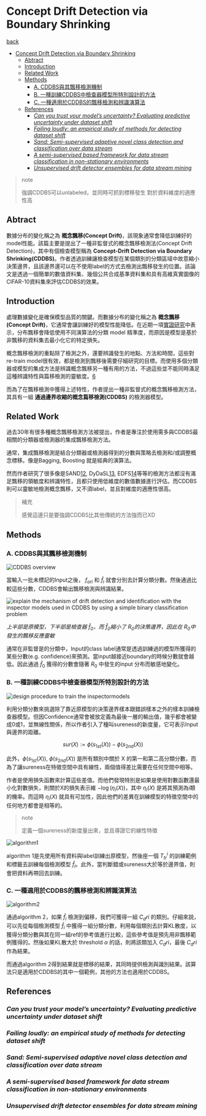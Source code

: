 # Concept Drift Detection via Boundary Shrinking

[back](../README.md)

- [Concept Drift Detection via Boundary Shrinking](#concept-drift-detection-via-boundary-shrinking)
  - [Abtract](#abtract)
  - [Introduction](#introduction)
  - [Related Work](#related-work)
  - [Methods](#methods)
    - [A. CDDBS與其飄移檢測機制](#a-cddbs與其飄移檢測機制)
    - [B. 一種訓練CDDBS中檢查器模型所特別設計的方法](#b-一種訓練cddbs中檢查器模型所特別設計的方法)
    - [C. 一種適用於CDDBS的飄移檢測和辨識演算法](#c-一種適用於cddbs的飄移檢測和辨識演算法)
  - [References](#references)
    - [*Can you trust your model’s uncertainty? Evaluating predictive uncertainty under dataset shift*](#can-you-trust-your-models-uncertainty-evaluating-predictive-uncertainty-under-dataset-shift)
    - [*Failing loudly: an empirical study of methods for detecting dataset shift*](#failing-loudly-an-empirical-study-of-methods-for-detecting-dataset-shift)
    - [*Sand: Semi-supervised adaptive novel class detection and classification over data stream*](#sand-semi-supervised-adaptive-novel-class-detection-and-classification-over-data-stream)
    - [*A semi-supervised based framework for data stream classification in non-stationary environments*](#a-semi-supervised-based-framework-for-data-stream-classification-in-non-stationary-environments)
    - [*Unsupervised drift detector ensembles for data stream mining*](#unsupervised-drift-detector-ensembles-for-data-stream-mining)

> note
> 
> 強調CDDBS可以unlabeled，並同時可抓到標移發生
> 對於資料維度的適應性高

## Abtract

數據分布的變化稱之為 **概念飄移(Concept Drift)**，該現象通常會降低訓練好的model性能。該篇主要是提出了一種非監督式的概念飄移檢測法(Concept Drift Detection)，其中有個檢查模型稱為 **Concept-Drift Detection via Boundary Shrinking(CDDBS)**。作者透過訓練讓檢查模型在某個類別的分類區域中故意縮小決策邊界，且該邊界還可以在不使用label的方式去檢測出飄移發生的位置。該論文是透過一個簡單的數值資料集、幾個公共合成基準資料集和具有高維真實圖像的CIFAR-10資料集來評估CDDBS的效果。


## Introduction

處理數據變化是確保模型品質的關鍵。而數據分布的變化稱之為 **概念飄移(Concept Drift)**，它通常會讓訓練好的模型性能降低。在近期一項[實證研究](#can-you-trust-your-models-uncertainty-evaluating-predictive-uncertainty-under-dataset-shift)中表示，分布飄移會降低使用不同演算法的分類 model 精準度，而原因是模型是基於非飄移的資料集去最小化它的特定損失。

概念飄移檢測的重點除了檢測之外，還要辨識發生的地點、方法和時間，這些對re-train model很有效，都是檢測到飄移後需要仔細研究的目標。而使用多個分類器或模型的集成方法是辨識概念飄移另一種有用的方法，不過這些並不能同時滿足這種辨識特性與篇移檢測的靈敏度。[6](#failing-loudly-an-empirical-study-of-methods-for-detecting-dataset-shift)

而為了在飄移檢測中獲得上述特性，作者提出一種非監督式的概念飄移檢測方法，其具有一組 **通過邊界收縮的概念篇移檢測(CDDBS)** 的檢測器模型。

## Related Work

過去30年有很多種概念飄移檢測方法被提出，作者是專注於使用需多與CDDBS最相關的分類器或檢測器的集成飄移檢測方法。

通常，集成飄移檢測是結合分類器或檢測器得到的分數與策略去檢測和/或調整概念標移。像是Bagging, Boosting 就是經典的演算法。

然而作者研究了很多像是SAND[12](#sand-semi-supervised-adaptive-novel-class-detection-and-classification-over-data-stream), DyDaSL[13](#a-semi-supervised-based-framework-for-data-stream-classification-in-non-stationary-environments), EDFS[14](#unsupervised-drift-detector-ensembles-for-data-stream-mining)等等的檢測方法都沒有滿足飄移的領敏度和辨識特性，且都只使用低維度的數值數據進行評估。而CDDBS則可以靈敏地檢測概念飄移，又不須label，並且對維度的適應性很高。

> 補充
>
> 感覺這邊只是要強調CDDBS比其他傳統的方法強而已XD

## Methods

### A. CDDBS與其飄移檢測機制

![CDDBS overview](CDDBS%20overview.png)

當輸入一批未標記的Input之後， $f_{ori}$ 和 $\hat f_i$ 就會分別去計算分類分數。然後通過比較這些分數，CDDBS會輸出飄移檢測與辨識結果。

![explain the mechanism of drift detection and identification with the inspector models used in CDDBS by using a simple binary classification problem](./explain%20by%20binary%20classification%20problem.png)

*上半部是原模型，下半部是檢查器 $\hat f_0$，而 $\hat f_0$縮小了 $R_0$的決策邊界，因此在 $R_0$中發生的飄移反應靈敏*

通常在非監督是的分類中，Input的class label通常是透過訓練過的模型所獲得的某些分數(e.g. confidence)來預測。當input越接近boundary的時候分數就會越低。因此通過 $\hat f_0$ 獲得的分數會隨著 $R_0$ 中發生的input 分布而敏感地變化。

### B. 一種訓練CDDBS中檢查器模型所特別設計的方法

![design procedure to train the inspectormodels](explain%20by%20binary%20classification%20problem.png)

利用分類分數來挑選除了靠近原模型的決策邊界樣本跟錯誤樣本之外的樣本訓練檢查器模型。但因Confidence通常會被放定義為最後一層的輸出值，幾乎都會被變成0或1，並無線性關係，所以作者引入了種叫sureness的新度量，它可表示Input與邊界的距離。

$$
sur(X) := \phi(s_{1st}(X)) - \phi(s_{2nd}(X))
$$

此外，$\phi(s_{1st}(X))$, $\phi(s_{2nd}(X))$ 是所有類別中關於 X 的第一和第二高分類分數，而為了讓sureness在特徵空間中具有線性，兩個值得差比需要在任何空間中相等。

作者是使用損失函數來計算這些差值。而他們發現特別是如果是使用對數函數還最小化對數損失，則關於X的損失表示維 $-\log(\eta_i(X))$，其中 $\eta_i(X)$ 是將其預測為i類的機率。而這時 $\eta_i(X)$ 就具有可加性，因此他們的差異在訓練模型的特徵空間中的任何地方都會是相等的。

> note
> 
> 定義一個sureness的新度量出來，並且導證它的線性特徵

![algorithm1](algorithm%201.png)

algorithm 1是先使用所有資料與label訓練出原模型，然後座一個 $T^{i}_{tr}$ 的訓練範例和標籤去訓練每個檢測模型 $\hat f_i$。此外，當判斷錯或sureness大於等於邊界值，則會把資料再帶回去訓練。

### C. 一種適用於CDDBS的飄移檢測和辨識演算法

![algorithm2](algorithm%202.png)

通過algorithm 2，如果 $\hat f_i$ 檢測到偏移，我們可獲得一組 $C_dri$ 的類別。仔細來說，可以先從每個檢測模型 $\hat f_i$ 中獲得一組分類分數，利用每個類別去計算KL散度，以獲得分類分數與其在同一組ref的參考值進行比較，這些參考值是預先用非飄移範例獲得的。然後如果KL散大於 threshold $\alpha$ 的話，則將該類加入 $C_dri$，最後 $C_dri$ 作為結果。

而通過algorithm 2得到結果就是標移的結果，其同時提供檢測與識別結果。該算法只是適用於CDDBS的其中一個範例，其他的方法也適用於CDDBS。

## References

### *Can you trust your model’s uncertainty? Evaluating predictive uncertainty under dataset shift*

### *Failing loudly: an empirical study of methods for detecting dataset shift*

### *Sand: Semi-supervised adaptive novel class detection and classification over data stream*

### *A semi-supervised based framework for data stream classification in non-stationary environments*

### *Unsupervised drift detector ensembles for data stream mining*